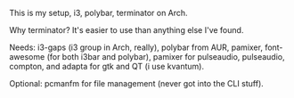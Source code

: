 This is my setup, i3, polybar, terminator on Arch.

Why terminator?  It's easier to use than anything else I've found.

Needs: i3-gaps (i3 group in Arch, really), polybar from AUR, pamixer, 
font-awesome (for both i3bar and polybar), pamixer for pulseaudio,
pulseaudio, compton, and adapta for gtk and QT (i use kvantum).

Optional: pcmanfm for file management (never got into the CLI stuff).
